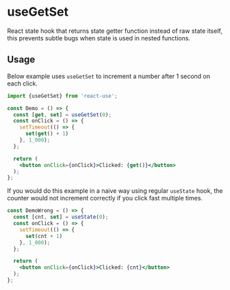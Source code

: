 # useGetSet

React state hook that returns state getter function instead of
raw state itself, this prevents subtle bugs when state is used
in nested functions.


## Usage

Below example uses `useGetSet` to increment a number after 1 second
on each click.

```jsx
import {useGetSet} from 'react-use';

const Demo = () => {
  const [get, set] = useGetSet(0);
  const onClick = () => {
    setTimeout(() => {
      set(get() + 1)
    }, 1_000);
  };

  return (
    <button onClick={onClick}>Clicked: {get()}</button>
  );
};
```

If you would do this example in a naive way using regular `useState`
hook, the counter would not increment correctly if you click fast multiple times.

```jsx
const DemoWrong = () => {
  const [cnt, set] = useState(0);
  const onClick = () => {
    setTimeout(() => {
      set(cnt + 1)
    }, 1_000);
  };

  return (
    <button onClick={onClick}>Clicked: {cnt}</button>
  );
};
```
